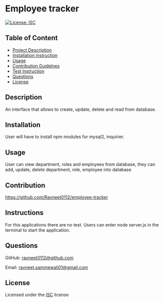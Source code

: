 
# Employee tracker

[![License: ISC](https://img.shields.io/badge/License-ISC-blue.svg)](https://opensource.org/licenses/ISC)

## Table of Content
- [Project Description](#Description)
- [Installation instruction](#Installation)
- [Usage](#Usage)
- [Contribution Guidelnes](#Contribution)
- [Test Instruction](#Instruction)
- [Questions](#Questions)
- [License](#License)

## Description
An interface that allows to create, update, delete and read from database.

## Installation
User will have to install npm modules for mysql2, inquirier.
    
## Usage
User can view department, roles and employees from database, they can add, update, delete  department, role, employee into database
    
## Contribution
https://github.com/Ravneet0112/employee-tracker 

## Instructions
For this applications there are no test. Users can enter node server.js in the terminal to start the application.
    

## Questions

GitHub: ravneet0112@github.com

Email: ravneet.sammewali01@gmail.com

## License
Licensed under the [ISC](https://choosealicense.com/licenses/isc/) license
    

